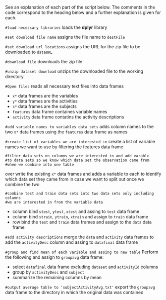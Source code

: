 See an explanation of each part of the script below. The comments in the code correspond to the
heading below and a further explanation is given for each.

`#load necessary libraries`
loads the **dplyr** library

`#set download file name`
assigns the file name to `destFile`

`#set download url locations`
assigns the URL for the zip file to be downloaded to `dataURL`

`#download file`
downloads the zip file

`#unzip dataset download`
unzips the downloaded file to the working directory

`#Open files`
reads all necessary text files into data frames
* `x*` data frames are the variables
* `y*` data frames are the activities
* `s*` data frames are the subjects
* `features` data frame containes variable names
* `activity` data frame contatins the activity descriptions 

`#add variable names to variables data sets`
adds column names to the two `x*` data frames using the `features` data frame as names

`#create list of variables we are interested in`
create a list of variable names we want to use by filtering the features data frame

```
#filter data sets on columns we are interested in and add varable 
#to data sets so we know which data set the observation came from 
#when we combine into one table
```
over write the existing `x*` data frames and adds a variable to each to identify 
which data set they came from in case we want to split out once we combine the two
```        
#combine test and train data sets into two data sets only including columns
#we are interested in from the variable data
```
* column bind `stest`, `ytest`, `xtest` and assing to `test` data frame
* column bind `strain`, `ytrain`, `xtrain` and assign to `train` data frame
* row bind the `test` and `train` data frames and assign to the `data` data frame

`#add activity descriptions`
merge the `data` and `activity` data frames to add the `activityDesc` column and assing to `datafinal` data frame

`#group and find mean of each variable and assing to new table`
Perform the following and assign to `groupavg` data frame:
* select `datafinal` data frame excluding `dataset` and `activityId` columns
* group by `activityDesc` and `subject`
* summarize the remaining columns by mean

`#output average table to 'subjectActivityAvg.txt'`
export the `groupavg` data frame to the directory in which the original data was contained


